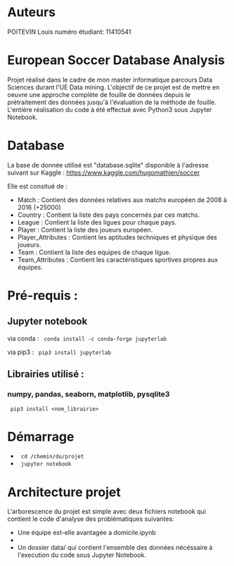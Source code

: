 
# Auteurs
POITEVIN Louis 
numéro étudiant: 11410541

# European Soccer Database Analysis

Projet réalisé dans le cadre de mon master informatique parcours Data Sciences durant l'UE Data mining.
L'objectif de ce projet est de mettre en oeuvre une approche complète de fouille de données depuis le prétraitement des données jusqu'à l'évaluation de la méthode de fouille.
L'entière réalisation du code à été effectué avec Python3 sous Jupyter Notebook.

# Database 
La base de donnée utilisé est "database.sqlite" disponible à l'adresse suivant sur Kaggle : https://www.kaggle.com/hugomathien/soccer

Elle est consitué de :
* Match : Contient des données relatives aux matchs européen de 2008 à 2016 (+25000)
* Country : Contient la liste des pays concernés par ces matchs.
* League : Contient la liste des ligues pour chaque pays.
* Player : Contient la liste des joueurs européen.
* Player_Attributes : Contient les aptitudes techniques et physique des joueurs.
* Team : Contient la liste des equipes de chaque ligue.
* Team_Attributes : Contient les caractéristiques sportives propres aux équipes.

# Pré-requis : 

## Jupyter notebook
via conda : 
<code>  conda install -c conda-forge jupyterlab </code>

via pip3 :
<code> pip3 install jupyterlab </code>

## Librairies utilisé :
### numpy, pandas, seaborn, matplotlib, pysqlite3
<code> pip3 install <nom_librairie> </code>

# Démarrage 
* <code> cd /chemin/du/projet </code>
* <code> jupyter notebook </code>

# Architecture projet 
L'arborescence du projet est simple avec deux fichiers notebook qui contient le code d'analyse des problématiques suivantes:
* Une équipe est-elle avantagée a domicile.ipynb
* 
* Un dossier data/ qui contient l'ensemble des données nécéssaire à l'execution du code sous Jupyter Notebook.
